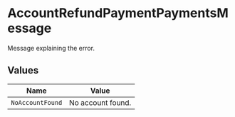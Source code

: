 # AccountRefundPaymentPaymentsMessage

Message explaining the error.


## Values

| Name              | Value             |
| ----------------- | ----------------- |
| `NoAccountFound`  | No account found. |